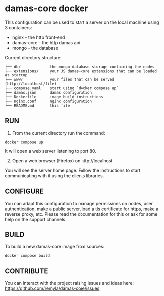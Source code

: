 # damas-core docker

This configuration can be used to start a server on the local machine using 3 containers:

* nginx       - the http front-end
* damas-core  - the http damas api
* mongo       - the database

Current directory structure:
```
├── db/             the mongo database storage containing the nodes
├── extensions/     your JS damas-core extensions that can be loaded at startup
├── www/            your files that can be served (http://localhost/file)
├── compose.yaml    start using `docker compose up`
├── damas.json      damas configuration
├── Dockerfile      image build instructions
├── nginx.conf      nginx configuration
└── README.md       this file
```

## RUN
1. From the current directory run the command:
```
docker compose up
```
It will open a web server listening to port 80.

2. Open a web browser (Firefox) on http://localhost

You will see the server home page. Follow the instructions to start communicating with it using the clients libraries.

## CONFIGURE
You can adapt this configuration to manage permissions on nodes, user authentication, make a public server, load a tls certificate for https, make a reverse proxy, etc. Please read the documentation for this or ask for some help on the support channels.

## BUILD
To build a new damas-core image from sources:
```
docker compose build
```

## CONTRIBUTE
You can interact with the project raising issues and ideas here:
https://github.com/remyla/damas-core/issues
